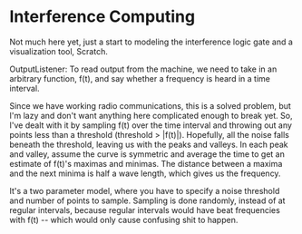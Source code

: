 # Interference Computing

Not much here yet, just a start to modeling the interference logic gate and a visualization tool, Scratch.

OutputListener: To read output from the machine, we need to take in an arbitrary function, f(t), and say whether a frequency is heard in a time interval. 

Since we have working radio communications, this is a solved problem, but I'm lazy and don't want anything here complicated enough to break yet. So, I've dealt with it by sampling f(t) over the time interval and throwing out any points less than a threshold (threshold > |f(t)|). Hopefully, all the noise falls beneath the threshold, leaving us with the peaks and valleys. In each peak and valley, assume the curve is symmetric and average the time to get an estimate of f(t)'s maximas and minimas. The distance between a maxima and the next minima is half a wave length, which gives us the frequency. 

It's a two parameter model, where you have to specify a noise threshold and number of points to sample. Sampling is done randomly, instead of at regular intervals, because regular intervals would have beat frequencies with f(t) -- which would only cause confusing shit to happen.

